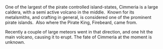 One of the largest of the pirate controlled island-states, Cimmeria is a large caldera, with a semi active volcano in the middle.  Known for its metalsmiths, and crafting in general, is considered one of the prominent pirate islands.  Also where the Pirate King, Firebeard, came from.

Recently a couple of large meteors went in that direction, and one hit the main volcano, causing it to erupt.  The fate of Cimmeria at the moment is unknown.